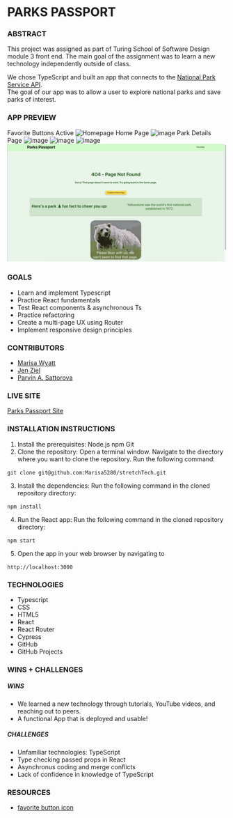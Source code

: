 # PARKS PASSPORT


### **ABSTRACT**
This project was assigned as part of Turing School of Software Design module 3 front end. The main goal of the assignment was to learn a new technology independently outside of class. 

We chose TypeScript and built an app that connects to the [National Park Service API](https://www.nps.gov/subjects/developer/index.htm).  
The goal of our app was to allow a user to explore national parks and save parks of interest. 

### **APP PREVIEW**	

Favorite Buttons Active
![Homepage](https://user-images.githubusercontent.com/130857864/268475125-669d9664-339f-4a75-8349-365d3c3f87d2.png)
Home Page
![image](https://user-images.githubusercontent.com/130857864/268475129-7521ccdf-7f54-4260-b492-53c428ebfa0e.png)
Park Details Page
![image](https://user-images.githubusercontent.com/130857864/268475140-8e2e8958-2d9d-45fc-865e-7476c107463d.png)
![image](https://user-images.githubusercontent.com/130857864/268475144-6ff97427-0fbb-4c8f-aaac-67265a737485.png)
![image](https://user-images.githubusercontent.com/130857864/268475145-f6003c64-7855-4a0e-b358-4fd539d190b2.png)
![image](https://github.com/Sulton88Mehron90/stretchTech/blob/main/src/images/Screenshot%202023-09-17%20at%209.59.34%20AM.png)


### **GOALS**

- Learn and implement Typescript
- Practice React fundamentals
- Test React components & asynchronous Ts 
- Practice refactoring
- Create a multi-page UX using Router
- Implement responsive design principles

### **CONTRIBUTORS**

- [Marisa Wyatt](https://github.com/Marisa5280)
- [Jen Ziel](https://github.com/jenziel) 
- [Parvin A. Sattorova](https://github.com/Sulton88Mehron90)

### **LIVE SITE**
[Parks Passport Site](https://marisa5280.github.io/stretchTech/)

### **INSTALLATION INSTRUCTIONS**

1. Install the prerequisites:
  Node.js
  npm
  Git
2. Clone the repository:
  Open a terminal window.
  Navigate to the directory where you want to clone the repository.
  Run the following command:
  ```
  git clone git@github.com:Marisa5280/stretchTech.git
  ```
3. Install the dependencies:
  Run the following command in the cloned repository directory:
  ```
  npm install
  ```
4. Run the React app:
  Run the following command in the cloned repository directory:
  ```
  npm start
  ```
5. Open the app in your web browser by navigating to 
  ```
  http://localhost:3000
  ```
### **TECHNOLOGIES**

- Typescript
- CSS
- HTML5
- React
- React Router
- Cypress
- GitHub
- GitHub Projects

### **WINS + CHALLENGES**

##### WINS
- We learned a new technology through tutorials, YouTube videos, and reaching out to peers. 
- A functional App that is deployed and usable! 
##### CHALLENGES 
- Unfamiliar technologies: TypeScript
- Type checking passed props in React
- Asynchronus coding and merge conflicts 
- Lack of confidence in knowledge of TypeScript

### **RESOURCES**
- [favorite button icon](https://thenounproject.com/browse/icons/term/national-park/)
